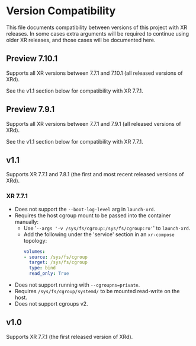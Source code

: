 # Version Compatibility

This file documents compatibility between versions of this project with XR releases.
In some cases extra arguments will be required to continue using older XR releases, and those cases will be documented here.

## Preview 7.10.1

Supports all XR versions between 7.7.1 and 7.10.1 (all released versions of XRd).

See the v1.1 section below for compatibility with XR 7.7.1.


## Preview 7.9.1

Supports all XR versions between 7.7.1 and 7.9.1 (all released versions of XRd).

See the v1.1 section below for compatibility with XR 7.7.1.


## v1.1

Supports XR 7.7.1 and 7.8.1 (the first and most recent released versions of XRd).

### XR 7.7.1

- Does not support the `--boot-log-level` arg in `launch-xrd`.
- Requires the host cgroup mount to be passed into the container manually:
  - Use '`--args '-v /sys/fs/cgroup:/sys/fs/cgroup:ro'`' to `launch-xrd`.
  - Add the following under the 'service' section in an `xr-compose` topology:
    ```yaml
    volumes:
    - source: /sys/fs/cgroup
      target: /sys/fs/cgroup
      type: bind
      read_only: True
    ```
- Does not support running with `--cgroupns=private`.
- Requires `/sys/fs/cgroup/systemd/` to be mounted read-write on the host.
- Does not support cgroups v2.


## v1.0

Supports XR 7.7.1 (the first released version of XRd).
